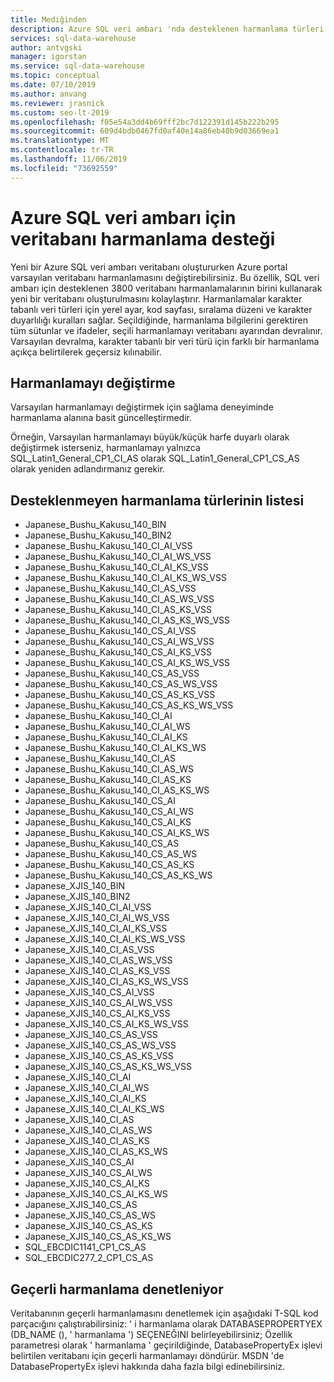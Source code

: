 ```yaml
---
title: Mediğinden
description: Azure SQL veri ambarı 'nda desteklenen harmanlama türleri.
services: sql-data-warehouse
author: antvgski
manager: igorstan
ms.service: sql-data-warehouse
ms.topic: conceptual
ms.date: 07/10/2019
ms.author: anvang
ms.reviewer: jrasnick
ms.custom: seo-lt-2019
ms.openlocfilehash: f05e54a3dd4b69fff2bc7d122391d145b222b295
ms.sourcegitcommit: 609d4bdb0467fd0af40e14a86eb40b9d03669ea1
ms.translationtype: MT
ms.contentlocale: tr-TR
ms.lasthandoff: 11/06/2019
ms.locfileid: "73692559"
---
```

# <a name="database-collation-support-for-azure-sql-data-warehouse"></a>Azure SQL veri ambarı için veritabanı harmanlama desteği

Yeni bir Azure SQL veri ambarı veritabanı oluştururken Azure portal varsayılan veritabanı harmanlamasını değiştirebilirsiniz. Bu özellik, SQL veri ambarı için desteklenen 3800 veritabanı harmanlamalarının birini kullanarak yeni bir veritabanı oluşturulmasını kolaylaştırır.
Harmanlamalar karakter tabanlı veri türleri için yerel ayar, kod sayfası, sıralama düzeni ve karakter duyarlılığı kuralları sağlar. Seçildiğinde, harmanlama bilgilerini gerektiren tüm sütunlar ve ifadeler, seçili harmanlamayı veritabanı ayarından devralınır. Varsayılan devralma, karakter tabanlı bir veri türü için farklı bir harmanlama açıkça belirtilerek geçersiz kılınabilir.

## <a name="changing-collation"></a>Harmanlamayı değiştirme
Varsayılan harmanlamayı değiştirmek için sağlama deneyiminde harmanlama alanına basit güncelleştirmedir.

Örneğin, Varsayılan harmanlamayı büyük/küçük harfe duyarlı olarak değiştirmek isterseniz, harmanlamayı yalnızca SQL_Latin1_General_CP1_CI_AS olarak SQL_Latin1_General_CP1_CS_AS olarak yeniden adlandırmanız gerekir. 

## <a name="list-of-unsupported-collation-types"></a>Desteklenmeyen harmanlama türlerinin listesi
*   Japanese_Bushu_Kakusu_140_BIN
*   Japanese_Bushu_Kakusu_140_BIN2
*   Japanese_Bushu_Kakusu_140_CI_AI_VSS
*   Japanese_Bushu_Kakusu_140_CI_AI_WS_VSS
*   Japanese_Bushu_Kakusu_140_CI_AI_KS_VSS
*   Japanese_Bushu_Kakusu_140_CI_AI_KS_WS_VSS
*   Japanese_Bushu_Kakusu_140_CI_AS_VSS
*   Japanese_Bushu_Kakusu_140_CI_AS_WS_VSS
*   Japanese_Bushu_Kakusu_140_CI_AS_KS_VSS
*   Japanese_Bushu_Kakusu_140_CI_AS_KS_WS_VSS
*   Japanese_Bushu_Kakusu_140_CS_AI_VSS
*   Japanese_Bushu_Kakusu_140_CS_AI_WS_VSS
*   Japanese_Bushu_Kakusu_140_CS_AI_KS_VSS
*   Japanese_Bushu_Kakusu_140_CS_AI_KS_WS_VSS
*   Japanese_Bushu_Kakusu_140_CS_AS_VSS
*   Japanese_Bushu_Kakusu_140_CS_AS_WS_VSS
*   Japanese_Bushu_Kakusu_140_CS_AS_KS_VSS
*   Japanese_Bushu_Kakusu_140_CS_AS_KS_WS_VSS
*   Japanese_Bushu_Kakusu_140_CI_AI
*   Japanese_Bushu_Kakusu_140_CI_AI_WS
*   Japanese_Bushu_Kakusu_140_CI_AI_KS
*   Japanese_Bushu_Kakusu_140_CI_AI_KS_WS
*   Japanese_Bushu_Kakusu_140_CI_AS
*   Japanese_Bushu_Kakusu_140_CI_AS_WS
*   Japanese_Bushu_Kakusu_140_CI_AS_KS
*   Japanese_Bushu_Kakusu_140_CI_AS_KS_WS
*   Japanese_Bushu_Kakusu_140_CS_AI
*   Japanese_Bushu_Kakusu_140_CS_AI_WS
*   Japanese_Bushu_Kakusu_140_CS_AI_KS
*   Japanese_Bushu_Kakusu_140_CS_AI_KS_WS
*   Japanese_Bushu_Kakusu_140_CS_AS
*   Japanese_Bushu_Kakusu_140_CS_AS_WS
*   Japanese_Bushu_Kakusu_140_CS_AS_KS
*   Japanese_Bushu_Kakusu_140_CS_AS_KS_WS
*   Japanese_XJIS_140_BIN
*   Japanese_XJIS_140_BIN2
*   Japanese_XJIS_140_CI_AI_VSS
*   Japanese_XJIS_140_CI_AI_WS_VSS
*   Japanese_XJIS_140_CI_AI_KS_VSS
*   Japanese_XJIS_140_CI_AI_KS_WS_VSS
*   Japanese_XJIS_140_CI_AS_VSS
*   Japanese_XJIS_140_CI_AS_WS_VSS
*   Japanese_XJIS_140_CI_AS_KS_VSS
*   Japanese_XJIS_140_CI_AS_KS_WS_VSS
*   Japanese_XJIS_140_CS_AI_VSS
*   Japanese_XJIS_140_CS_AI_WS_VSS
*   Japanese_XJIS_140_CS_AI_KS_VSS
*   Japanese_XJIS_140_CS_AI_KS_WS_VSS
*   Japanese_XJIS_140_CS_AS_VSS
*   Japanese_XJIS_140_CS_AS_WS_VSS
*   Japanese_XJIS_140_CS_AS_KS_VSS
*   Japanese_XJIS_140_CS_AS_KS_WS_VSS
*   Japanese_XJIS_140_CI_AI
*   Japanese_XJIS_140_CI_AI_WS
*   Japanese_XJIS_140_CI_AI_KS
*   Japanese_XJIS_140_CI_AI_KS_WS
*   Japanese_XJIS_140_CI_AS
*   Japanese_XJIS_140_CI_AS_WS
*   Japanese_XJIS_140_CI_AS_KS
*   Japanese_XJIS_140_CI_AS_KS_WS
*   Japanese_XJIS_140_CS_AI
*   Japanese_XJIS_140_CS_AI_WS
*   Japanese_XJIS_140_CS_AI_KS
*   Japanese_XJIS_140_CS_AI_KS_WS
*   Japanese_XJIS_140_CS_AS
*   Japanese_XJIS_140_CS_AS_WS
*   Japanese_XJIS_140_CS_AS_KS
*   Japanese_XJIS_140_CS_AS_KS_WS
*   SQL_EBCDIC1141_CP1_CS_AS
*   SQL_EBCDIC277_2_CP1_CS_AS

## <a name="checking-the-current-collation"></a>Geçerli harmanlama denetleniyor
Veritabanının geçerli harmanlamasını denetlemek için aşağıdaki T-SQL kod parçacığını çalıştırabilirsiniz: ' i harmanlama olarak DATABASEPROPERTYEX (DB_NAME (), ' harmanlama ') SEÇENEĞINI belirleyebilirsiniz; Özellik parametresi olarak ' harmanlama ' geçirildiğinde, DatabasePropertyEx işlevi belirtilen veritabanı için geçerli harmanlamayı döndürür. MSDN 'de DatabasePropertyEx işlevi hakkında daha fazla bilgi edinebilirsiniz.

